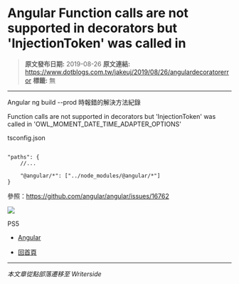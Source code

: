 # Angular Function calls are not supported in decorators but &#x27;InjectionToken&#x27; was called in

> **原文發布日期:** 2019-08-26
> **原文連結:** https://www.dotblogs.com.tw/jakeuj/2019/08/26/angulardecoratorerror
> **標籤:** 無

---

Angular ng build --prod 時報錯的解決方法紀錄

Function calls are not supported in decorators but 'InjectionToken' was called in 'OWL\_MOMENT\_DATE\_TIME\_ADAPTER\_OPTIONS'

tsconfig.json

```

"paths": {
    //...

    "@angular/*": ["../node_modules/@angular/*"]
}
```

參照：<https://github.com/angular/angular/issues/16762>

![](https://card.psnprofiles.com/1/jakeuj.png)

PS5

* [Angular](/jakeuj/Tags?qq=Angular)

* [回首頁](/jakeuj)

---

*本文章從點部落遷移至 Writerside*
